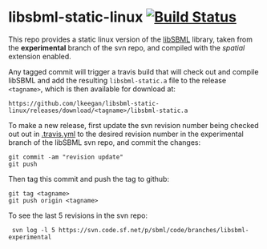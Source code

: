 # libsbml-static-linux [![Build Status](https://travis-ci.org/lkeegan/libsbml-static-linux.svg?branch=master)](https://travis-ci.org/lkeegan/libsbml-static-linux)
This repo provides a static linux version of the [libSBML](http://sbml.org/SBML_Projects/libSBML) library, taken from the **experimental** branch of the svn repo, and compiled with the *spatial* extension enabled.

Any tagged commit will trigger a travis build that will check out and compile libSBML and add the resulting `libsbml-static.a` file to the release `<tagname>`, which is then available for download at:

```
https://github.com/lkeegan/libsbml-static-linux/releases/download/<tagname>/libsbml-static.a
```

To make a new release, first update the svn revision number being checked out out in [.travis.yml](https://github.com/lkeegan/libsbml-static-linux/blob/c743a2b318f7c5be74c616e59cdc3fa206c768de/.travis.yml#L7) to the desired revision number in the experimental branch of the libSBML svn repo, and commit the changes:

```
git commit -am "revision update"
git push
```

Then tag this commit and push the tag to github:
```
git tag <tagname>
git push origin <tagname>
```

To see the last 5 revisions in the svn repo:
```
 svn log -l 5 https://svn.code.sf.net/p/sbml/code/branches/libsbml-experimental
 ```
